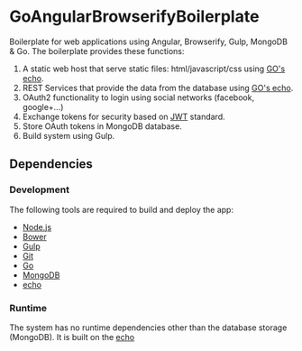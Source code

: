 # GoAngularBrowserifyBoilerplate
Boilerplate for web applications using Angular, Browserify, Gulp, MongoDB & Go.
The boilerplate provides these functions:
1. A static web host that serve static files: html/javascript/css using [GO's echo](https://labstack.com/echo).
2. REST Services that provide the data from the database using [GO's echo](https://labstack.com/echo).
3. OAuth2 functionality to login using social networks (facebook, google+...)
4. Exchange tokens for security based on [JWT](https://jwt.io) standard.
5. Store OAuth tokens in MongoDB database.
6. Build system using Gulp.

## Dependencies

### Development

The following tools are required to build and deploy the app:

* [Node.js](http://nodejs.org/)
* [Bower](http://bower.io/)
* [Gulp](http://gulp.com/)
* [Git](http://msysgit.github.io/)
* [Go](http://golang.org/)
* [MongoDB](https://www.mongodb.com/)
* [echo](https://labstack.com/echo)


### Runtime

The system has no runtime dependencies other than the database storage (MongoDB). It is built on the [echo](http://echo.labstack.com/)

